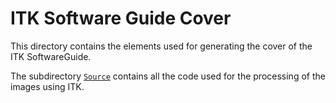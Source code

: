 ITK Software Guide Cover
========================

This directory contains the elements used for generating the cover of the ITK
SoftwareGuide.

The subdirectory
[`Source`](https://github.com/InsightSoftwareConsortium/ITKSoftwareGuide/tree/master/SoftwareGuide/Cover/Source)
contains all the code used for the processing of the images using ITK.
